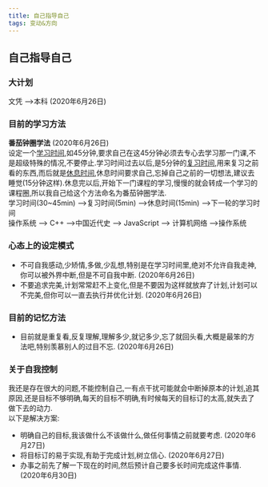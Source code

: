 ```yaml
---
title: 自己指导自己
tags: 变动&方向
---
```


## 自己指导自己

### 大计划  
文凭 -->本科    (2020年6月26日)  

### 目前的学习方法  
__番茄钟圈学法__  (2020年6月26日)  
设定一个<u>学习时间</u>,如45分钟,要求自己在这45分钟必须去专心去学习那一门课,不是超级特殊的情况,不要停止.学习时间过去以后,是5分钟的<u>复习时间</u>,用来复习之前看的东西,而后就是<u>休息时间</u>,休息时间要求自己,忘掉自己之前的一切想法,建议去睡觉(15分钟这样).休息完以后,开始下一门课程的学习,慢慢的就会转成一个学习的课程圈,所以我自己给这个方法命名为番茄钟圈学法.  
学习时间(30~45min) -->复习时间(5min) -->休息时间(15min) -->下一轮的学习时间  
操作系统 --> C++ -->中国近代史 --> JavaScript --> 计算机网络 -->操作系统  

### 心态上的设定模式  
* 不可自我感动,少矫情,多做,少乱想,特别是在学习时间里,绝对不允许自我走神,你可以被外界中断,但是不可自我中断.  (2020年6月26日)  
* 不要追求完美,计划常常赶不上变化,但是不要因为这样就放弃了计划,计划可以不完美,但你可以一直去执行并优化计划.  (2020年6月26日)  

### 目前的记忆方法    
* 目前就是重复看,反复理解,理解多少,就记多少,忘了就回头看,大概是最笨的方法吧,特别羡慕别人的过目不忘. (2020年6月26日)   

### 关于自我控制  
我还是存在很大的问题,不能控制自己,一有点干扰可能就会中断掉原本的计划,追其原因,还是目标不够明确,每天的目标不明确,有时候每天的目标订的太高,就失去了做下去的动力.    
以下是解决方案:  
* 明确自己的目标,我该做什么不该做什么,做任何事情之前就要考虑.   (2020年6月27日)  
* 将目标订的易于实现,有助于完成计划,树立信心.   (2020年6月27日)  
* 办事之前先了解一下现在的时间,然后预计自己要多长时间完成这件事情.(2020年6月30日)
